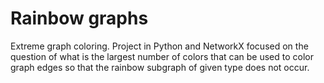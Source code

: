 # Rainbow graphs
Extreme graph coloring. Project in Python and NetworkX focused on the question of what is the largest number of colors that can be used to color graph edges so that the rainbow subgraph of given type does not occur. 

